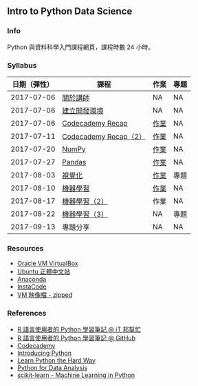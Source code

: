 ## Intro to Python Data Science

### Info

Python 與資料科學入門課程網頁，課程時數 24 小時。

### Syllabus

|日期（彈性）|課程|作業|專題|
|----------|---|---|---|
|2017-07-06|[關於講師](http://yaojenkuo.io/intro_2_py_ds_esun/about.slides.html)|NA|NA|
|2017-07-06|[建立開發環境](http://yaojenkuo.io/intro_2_py_ds_esun/chapter0.slides.html)|NA|NA|
|2017-07-06|[Codecademy Recap](http://yaojenkuo.io/intro_2_py_ds_esun/chapter1.slides.html)|[作業](https://github.com/yaojenkuo/intro_2_py_ds_esun/tree/master/hw1)|NA|
|2017-07-11|[Codecademy Recap（2）](http://yaojenkuo.io/intro_2_py_ds_esun/chapter2.slides.html)|[作業](https://github.com/yaojenkuo/intro_2_py_ds_esun/tree/master/hw2)|NA|
|2017-07-20|[NumPy](http://yaojenkuo.io/intro_2_py_ds_esun/chapter3.slides.html)|[作業](https://github.com/yaojenkuo/intro_2_py_ds_esun/tree/master/hw3)|NA|
|2017-07-27|[Pandas](http://yaojenkuo.io/intro_2_py_ds_esun/chapter4.slides.html)|[作業](https://github.com/yaojenkuo/intro_2_py_ds_esun/blob/master/hw4/hw4.ipynb)|NA|
|2017-08-03|[視覺化](http://yaojenkuo.io/intro_2_py_ds_esun/chapter5.slides.html)|[作業](https://github.com/yaojenkuo/intro_2_py_ds_esun/blob/master/hw5/hw5.ipynb)|專題|
|2017-08-10|[機器學習](http://yaojenkuo.io/intro_2_py_ds_esun/chapter6.slides.html)|[作業](https://github.com/yaojenkuo/intro_2_py_ds_esun/blob/master/hw5/hw6.ipynb)|NA|
|2017-08-17|[機器學習（2）](http://yaojenkuo.io/intro_2_py_ds_esun/chapter7.slides.html)|作業|NA|
|2017-08-22|[機器學習（3）](http://yaojenkuo.io/intro_2_py_ds_esun/chapter8.slides.html)|NA|專題|
|2017-09-13|專題分享|NA|NA|

### Resources

- [Oracle VM VirtualBox](https://www.virtualbox.org/wiki/Downloads)
- [Ubuntu 正體中文站](https://www.ubuntu-tw.org/modules/tinyd0/)
- [Anaconda](https://www.continuum.io/downloads)
- [InstaCode](http://instacode.live/channel/tony)
- [VM 映像檔 - zipped](https://drive.google.com/drive/folders/0B1RAmsOPDTw1Wmh6OFM0WnJ0aTA?usp=sharing)

### References

- [R 語言使用者的 Python 學習筆記 @ iT 邦幫忙](http://ithelp.ithome.com.tw/users/20103511/ironman/1077)
- [R 語言使用者的 Python 學習筆記 @ GitHub](https://github.com/yaojenkuo/learn_python_for_a_r_user)
- [Codecademy](https://www.codecademy.com)
- [Introducing Python](http://shop.oreilly.com/product/0636920028659.do)
- [Learn Python the Hard Way](https://www.amazon.com/Learn-Python-Hard-Way-Introduction/dp/0321884914)
- [Python for Data Analysis](http://shop.oreilly.com/product/0636920023784.do)
- [scikit-learn - Machine Learning in Python](http://scikit-learn.org/stable/)